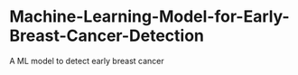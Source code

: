 # Machine-Learning-Model-for-Early-Breast-Cancer-Detection
A ML model to detect early breast cancer
